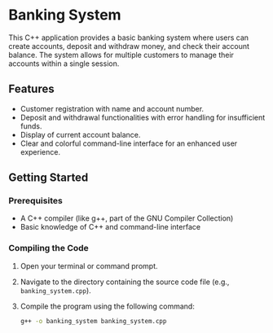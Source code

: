 # Banking System  

This C++ application provides a basic banking system where users can create accounts, deposit and withdraw money, and check their account balance. The system allows for multiple customers to manage their accounts within a single session.  

## Features  

- Customer registration with name and account number.  
- Deposit and withdrawal functionalities with error handling for insufficient funds.  
- Display of current account balance.  
- Clear and colorful command-line interface for an enhanced user experience.  

## Getting Started  

### Prerequisites  

- A C++ compiler (like g++, part of the GNU Compiler Collection)  
- Basic knowledge of C++ and command-line interface  

### Compiling the Code  

1. Open your terminal or command prompt.  
2. Navigate to the directory containing the source code file (e.g., `banking_system.cpp`).  
3. Compile the program using the following command:  

   ```bash  
   g++ -o banking_system banking_system.cpp

